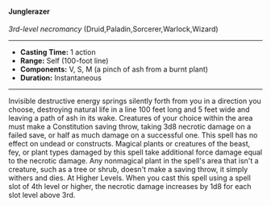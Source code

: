 #### Junglerazer
*3rd-level necromancy* (Druid,Paladin,Sorcerer,Warlock,Wizard)
___
- **Casting Time:** 1 action
- **Range:** Self (100-foot line)
- **Components:** V, S, M (a pinch of ash from a burnt plant)
- **Duration:** Instantaneous
---
Invisible destructive energy springs silently forth
from you in a direction you choose, destroying
natural life in a line 100 feet long and 5 feet wide
and leaving a path of ash in its wake. Creatures of
your choice within the area must make a
Constitution saving throw, taking 3d8 necrotic
damage on a failed save, or half as much damage on
a successful one. This spell has no effect on undead
or constructs.
Magical plants or creatures of the beast, fey, or
plant types damaged by this spell take additional
force damage equal to the necrotic damage. Any
nonmagical plant in the spell's area that isn't a
creature, such as a tree or shrub, doesn't make a
saving throw, it simply withers and dies. At Higher Levels. When you cast this spell using
a spell slot of 4th level or higher, the necrotic
damage increases by 1d8 for each slot level above
3rd.
